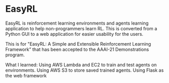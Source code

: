 # EasyRL

EasyRL is reinforcement learning environments and agents learning application to help non-programmers learn RL.
This is converted from a Python GUI to a web application for easier usability for the users.

This is for "EasyRL: A Simple and Extensible Reinforcement Learning Framework” that has been accepted to the AAAI-21 Demonstrations program.

What I learned:
Using AWS Lambda and EC2 to train and test agents on environments.
Using AWS S3 to store saved trained agents.
Using Flask as the web framework
